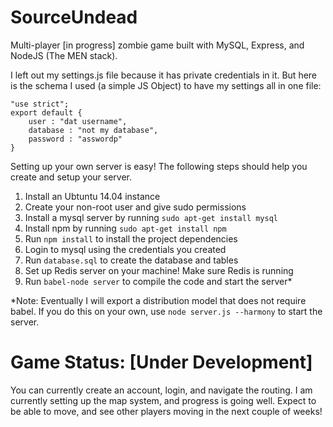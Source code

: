 SourceUndead
============

Multi-player [in progress] zombie game built with MySQL, Express, and NodeJS (The MEN stack).

I left out my settings.js file because it has private credentials in it. But here is the schema I used (a simple JS Object) to have my settings all in one file:

    "use strict";
    export default {
        user : "dat username",
        database : "not my database",
        password : "asswordp"
    }

Setting up your own server is easy! The following steps should help you create and setup your server.

1. Install an Ubtuntu 14.04 instance
2. Create your non-root user and give sudo permissions
3. Install a mysql server by running `sudo apt-get install mysql`
4. Install npm by running `sudo apt-get install npm`
5. Run `npm install` to install the project dependencies
6. Login to mysql using the credentials you created
7. Run `database.sql` to create the database and tables
8. Set up Redis server on your machine! Make sure Redis is running
9. Run `babel-node server` to compile the code and start the server*

*Note: Eventually I will export a distribution model that does not require babel. If you do this on your own, use `node server.js --harmony` to start the server.

Game Status: [Under Development]
================================

You can currently create an account, login, and navigate the routing. I am currently setting up the map system, and progress is going well. Expect to be able to move, and see other players moving in the next couple of weeks!

